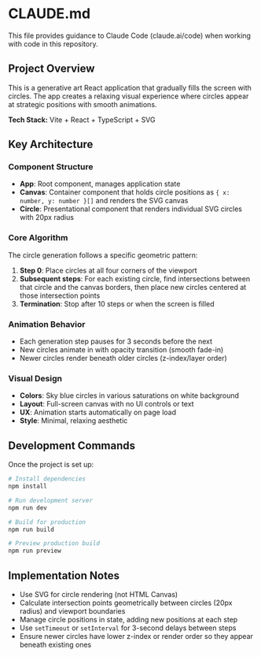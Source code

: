 # CLAUDE.md

This file provides guidance to Claude Code (claude.ai/code) when working with code in this repository.

## Project Overview

This is a generative art React application that gradually fills the screen with circles. The app creates a relaxing visual experience where circles appear at strategic positions with smooth animations.

**Tech Stack:** Vite + React + TypeScript + SVG

## Key Architecture

### Component Structure

- **App**: Root component, manages application state
- **Canvas**: Container component that holds circle positions as `{ x: number, y: number }[]` and renders the SVG canvas
- **Circle**: Presentational component that renders individual SVG circles with 20px radius

### Core Algorithm

The circle generation follows a specific geometric pattern:

1. **Step 0**: Place circles at all four corners of the viewport
2. **Subsequent steps**: For each existing circle, find intersections between that circle and the canvas borders, then place new circles centered at those intersection points
3. **Termination**: Stop after 10 steps or when the screen is filled

### Animation Behavior

- Each generation step pauses for 3 seconds before the next
- New circles animate in with opacity transition (smooth fade-in)
- Newer circles render beneath older circles (z-index/layer order)

### Visual Design

- **Colors**: Sky blue circles in various saturations on white background
- **Layout**: Full-screen canvas with no UI controls or text
- **UX**: Animation starts automatically on page load
- **Style**: Minimal, relaxing aesthetic

## Development Commands

Once the project is set up:

```bash
# Install dependencies
npm install

# Run development server
npm run dev

# Build for production
npm run build

# Preview production build
npm run preview
```

## Implementation Notes

- Use SVG for circle rendering (not HTML Canvas)
- Calculate intersection points geometrically between circles (20px radius) and viewport boundaries
- Manage circle positions in state, adding new positions at each step
- Use `setTimeout` or `setInterval` for 3-second delays between steps
- Ensure newer circles have lower z-index or render order so they appear beneath existing ones
